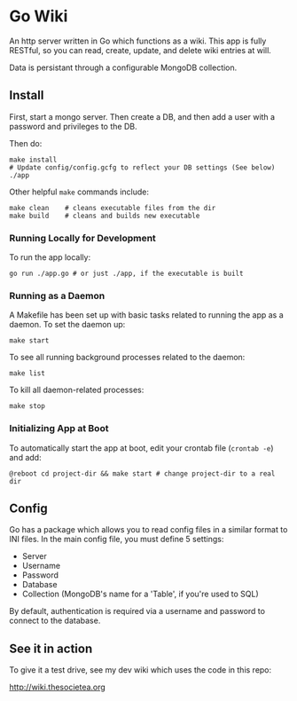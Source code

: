 # Go Wiki

An http server written in Go which functions as a wiki. This app is fully
RESTful, so you can read, create, update, and delete wiki entries at will.

Data is persistant through a configurable MongoDB collection.

## Install
First, start a mongo server. Then create a DB, and then add a user with a password and
privileges to the DB.

Then do:
```shell
make install
# Update config/config.gcfg to reflect your DB settings (See below)
./app
```

Other helpful `make` commands include:
```shell
make clean    # cleans executable files from the dir
make build    # cleans and builds new executable
```

### Running Locally for Development
To run the app locally:
```shell
go run ./app.go # or just ./app, if the executable is built
```

### Running as a Daemon
A Makefile has been set up with basic tasks related to running the app as a
daemon. To set the daemon up:
```shell
make start
```

To see all running background processes related to the daemon:
```shell
make list
```

To kill all daemon-related processes:
```shell
make stop
```

### Initializing App at Boot
To automatically start the app at boot, edit your crontab file (`crontab -e`)
and add:
```shell
@reboot cd project-dir && make start # change project-dir to a real dir
```


## Config

Go has a package which allows you to read config files in a similar format to
INI files. In the main config file, you must define 5 settings:

* Server
* Username
* Password
* Database
* Collection (MongoDB's name for a 'Table', if you're used to SQL)

By default, authentication is required via a username and password to connect to
the database.

## See it in action
To give it a test drive, see my dev wiki which uses the code in this repo:

http://wiki.thesocietea.org
